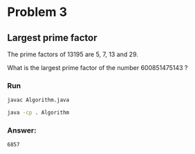 # Problem 3

## Largest prime factor

The prime factors of 13195 are 5, 7, 13 and 29.

What is the largest prime factor of the number 600851475143 ?

### Run

```sh
javac Algorithm.java
```

```sh
java -cp . Algorithm
```

### Answer:
`6857`